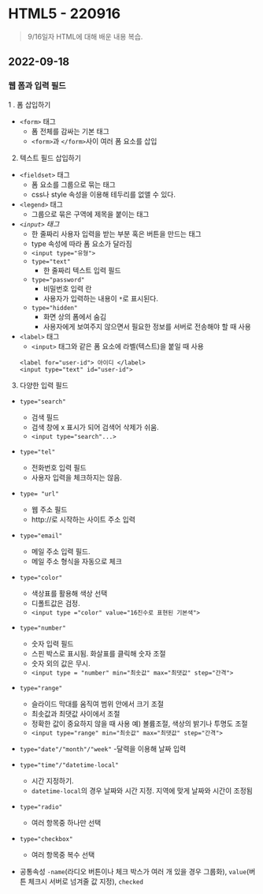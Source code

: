 # HTML5 - 220916

> 9/16일자 HTML에 대해 배운 내용 복습.

## 2022-09-18

### 웹 폼과 입력 필드

1 . 폼 삽입하기

  - `<form>` 태그
    - 폼 전체를 감싸는 기본 태그
    - `<form>`과 `</form>`사이 여러 폼 요소를 삽입

2. 텍스트 필드 삽입하기
  - `<fieldset>` 태그
    - 폼 요소를 그룹으로 묶는 태그
    - css나 style 속성을 이용해 테두리를 없앨 수 있다.
  - `<legend>` 태그
    - 그룹으로 묶은 구역에 제목을 붙이는 태그
  - *`<input>` 태그*
    - 한 줄짜리 사용자 입력을 받는 부분 혹은 버튼을 만드는 태그
    - type 속성에 따라 폼 요소가 달라짐
    - `<input type="유형">`
    - `type="text"`
      - 한 줄짜리 텍스트 입력 필드
    - `type="password"`
      - 비밀번호 입력 란
      - 사용자가 입력하는 내용이 `*`로 표시된다.
    - `type="hidden"`
      - 화면 상의 폼에서 숨김
      - 사용자에게 보여주지 않으면서 필요한 정보를 서버로 전송해야 할 때 사용
  - `<label>` 태그
    - `<input>` 태그와 같은 폼 요소에 라벨(텍스트)을 붙일 때 사용
    ```
    <label for="user-id"> 아이디 </label>
    <input type="text" id="user-id">
    ```
3. 다양한 입력 필드
  - `type="search"`
	  - 검색 필드
	  - 검색 창에 x 표시가 되어 검색어 삭제가 쉬움.
	  - `<input type="search"...>`
   - `type="tel"`
	  - 전화번호 입력 필드
	  - 사용자 입력을 체크하지는 않음.
  - `type= "url"`
	  - 웹 주소 필드
	  - http://로 시작하는 사이트 주소 입력
  - `type="email" `
	  - 메일 주소 입력 필드.
	  - 메일 주소 형식을 자동으로 체크
  - `type="color"`
	  - 색상표를 활용해 색상 선택
	  - 디폴트값은 검정.
	  - `<input type ="color" value="16진수로 표현된 기본색">`
  - `type="number"`
	  - 숫자 입력 필드
	  - 스핀 박스로 표시됨. 화살표를 클릭해 숫자 조절
	  - 숫자 외의 값은 무시.
	  - `<input type = "number" min="최솟값" max="최댓값" step="간격">`
  - `type="range"`
	  - 슬라이드 막대를 움직여 범위 안에서 크기 조절
	  - 최솟값과 최댓값 사이에서 조절
	  - 정확한 값이 중요하지 않을 때 사용
  	예) 볼륨조절, 색상의 밝기나 투명도 조절
  	- `<input type="range" min="최솟값" max="최댓값" step="간격">`

  - `type="date"/"month"/"week"`
  	-달력을 이용해 날짜 입력
  - `type="time"/"datetime-local"`
	  - 시간 지정하기. 
  	- `datetime-local`의 경우 날짜와 시간 지정. 지역에 맞게 날짜와 시간이 조정됨

  - `type="radio"`
  	- 여러 항목중 하나만 선택
  - `type="checkbox"`
	  - 여러 항목중 복수 선택
  - 공통속성 
     `-name`(라디오 버튼이나 체크 박스가 여러 개 있을 경우 그룹화), `value`(버튼 체크시 서버로 넘겨줄 값 지정), `checked`  
  

